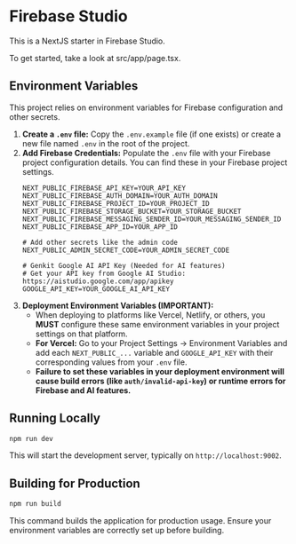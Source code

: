 # Firebase Studio

This is a NextJS starter in Firebase Studio.

To get started, take a look at src/app/page.tsx.

## Environment Variables

This project relies on environment variables for Firebase configuration and other secrets.

1.  **Create a `.env` file:** Copy the `.env.example` file (if one exists) or create a new file named `.env` in the root of the project.
2.  **Add Firebase Credentials:** Populate the `.env` file with your Firebase project configuration details. You can find these in your Firebase project settings.
    ```env
    NEXT_PUBLIC_FIREBASE_API_KEY=YOUR_API_KEY
    NEXT_PUBLIC_FIREBASE_AUTH_DOMAIN=YOUR_AUTH_DOMAIN
    NEXT_PUBLIC_FIREBASE_PROJECT_ID=YOUR_PROJECT_ID
    NEXT_PUBLIC_FIREBASE_STORAGE_BUCKET=YOUR_STORAGE_BUCKET
    NEXT_PUBLIC_FIREBASE_MESSAGING_SENDER_ID=YOUR_MESSAGING_SENDER_ID
    NEXT_PUBLIC_FIREBASE_APP_ID=YOUR_APP_ID

    # Add other secrets like the admin code
    NEXT_PUBLIC_ADMIN_SECRET_CODE=YOUR_ADMIN_SECRET_CODE

    # Genkit Google AI API Key (Needed for AI features)
    # Get your API key from Google AI Studio: https://aistudio.google.com/app/apikey
    GOOGLE_API_KEY=YOUR_GOOGLE_AI_API_KEY
    ```
3.  **Deployment Environment Variables (IMPORTANT):**
    *   When deploying to platforms like Vercel, Netlify, or others, you **MUST** configure these same environment variables in your project settings on that platform.
    *   **For Vercel:** Go to your Project Settings -> Environment Variables and add each `NEXT_PUBLIC_...` variable and `GOOGLE_API_KEY` with their corresponding values from your `.env` file.
    *   **Failure to set these variables in your deployment environment will cause build errors (like `auth/invalid-api-key`) or runtime errors for Firebase and AI features.**

## Running Locally

```bash
npm run dev
```

This will start the development server, typically on `http://localhost:9002`.

## Building for Production

```bash
npm run build
```

This command builds the application for production usage. Ensure your environment variables are correctly set up before building.

